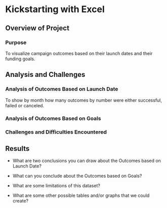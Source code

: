
# Kickstarting with Excel

## Overview of Project

### Purpose
To visualize campaign outcomes based on their launch dates and their funding goals.
## Analysis and Challenges

### Analysis of Outcomes Based on Launch Date
To show by month how many outcomes by number were either successful, failed or canceled.


### Analysis of Outcomes Based on Goals

### Challenges and Difficulties Encountered

## Results

- What are two conclusions you can draw about the Outcomes based on Launch Date?

- What can you conclude about the Outcomes based on Goals?

- What are some limitations of this dataset?

- What are some other possible tables and/or graphs that we could create?
